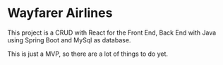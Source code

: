 # Wayfarer Airlines

This project is a CRUD with React for the Front End, Back End with Java using Spring Boot and MySql as database.

This is just a MVP, so there are a lot of things to do yet. 
